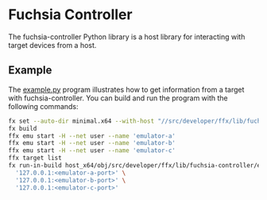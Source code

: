 # Fuchsia Controller

The fuchsia-controller Python library is a host library for interacting with
target devices from a host.

## Example

The [example.py](/src/developer/ffx/lib/fuchsia-controller/python/example.py)
program illustrates how to get information from a target with
fuchsia-controller. You can build and run the program with the following
commands:

```sh
fx set --auto-dir minimal.x64 --with-host "//src/developer/ffx/lib/fuchsia-controller:example"
fx build
ffx emu start -H --net user --name 'emulator-a'
ffx emu start -H --net user --name 'emulator-b'
ffx emu start -H --net user --name 'emulator-c'
ffx target list
fx run-in-build host_x64/obj/src/developer/ffx/lib/fuchsia-controller/example.pyz \
  '127.0.0.1:<emulator-a-port>' \
  '127.0.0.1:<emulator-b-port>' \
  '127.0.0.1:<emulator-c-port>'
```
